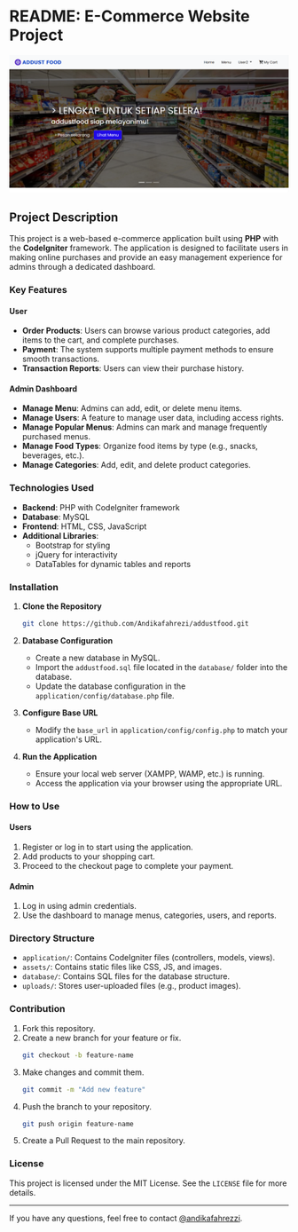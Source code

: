 # README: E-Commerce Website Project
![alt text](image.png)
## Project Description
This project is a web-based e-commerce application built using **PHP** with the **CodeIgniter** framework. The application is designed to facilitate users in making online purchases and provide an easy management experience for admins through a dedicated dashboard.

### Key Features
#### User
- **Order Products**: Users can browse various product categories, add items to the cart, and complete purchases.
- **Payment**: The system supports multiple payment methods to ensure smooth transactions.
- **Transaction Reports**: Users can view their purchase history.

#### Admin Dashboard
- **Manage Menu**: Admins can add, edit, or delete menu items.
- **Manage Users**: A feature to manage user data, including access rights.
- **Manage Popular Menus**: Admins can mark and manage frequently purchased menus.
- **Manage Food Types**: Organize food items by type (e.g., snacks, beverages, etc.).
- **Manage Categories**: Add, edit, and delete product categories.

### Technologies Used
- **Backend**: PHP with CodeIgniter framework
- **Database**: MySQL
- **Frontend**: HTML, CSS, JavaScript
- **Additional Libraries**:
  - Bootstrap for styling
  - jQuery for interactivity
  - DataTables for dynamic tables and reports

### Installation
1. **Clone the Repository**
   ```bash
   git clone https://github.com/Andikafahrezi/addustfood.git
   ```
2. **Database Configuration**
   - Create a new database in MySQL.
   - Import the `addustfood.sql` file located in the `database/` folder into the database.
   - Update the database configuration in the `application/config/database.php` file.

3. **Configure Base URL**
   - Modify the `base_url` in `application/config/config.php` to match your application's URL.

4. **Run the Application**
   - Ensure your local web server (XAMPP, WAMP, etc.) is running.
   - Access the application via your browser using the appropriate URL.

### How to Use
#### Users
1. Register or log in to start using the application.
2. Add products to your shopping cart.
3. Proceed to the checkout page to complete your payment.

#### Admin
1. Log in using admin credentials.
2. Use the dashboard to manage menus, categories, users, and reports.

### Directory Structure
- `application/`: Contains CodeIgniter files (controllers, models, views).
- `assets/`: Contains static files like CSS, JS, and images.
- `database/`: Contains SQL files for the database structure.
- `uploads/`: Stores user-uploaded files (e.g., product images).

### Contribution
1. Fork this repository.
2. Create a new branch for your feature or fix.
   ```bash
   git checkout -b feature-name
   ```
3. Make changes and commit them.
   ```bash
   git commit -m "Add new feature"
   ```
4. Push the branch to your repository.
   ```bash
   git push origin feature-name
   ```
5. Create a Pull Request to the main repository.

### License
This project is licensed under the MIT License. See the `LICENSE` file for more details.

---

If you have any questions, feel free to contact [@andikafahrezzi](https://www.instagram.com/andikafahrezzi).